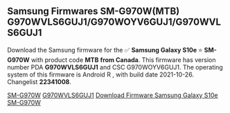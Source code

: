 <h2>Samsung Firmwares SM-G970W(MTB) G970WVLS6GUJ1/G970WOYV6GUJ1/G970WVLS6GUJ1</h2>
Download the Samsung firmware for the ✅ <strong>Samsung Galaxy S10e </strong> ⭐ <strong>SM-G970W</strong> with product code <strong>MTB</strong> <strong> from Canada</strong>. This firmware has version number PDA <strong>G970WVLS6GUJ1</strong> and CSC G970WOYV6GUJ1. The operating system of this firmware is Android R , with build date 2021-10-26. Changelist <strong>22341008</strong>.


[SM-G970W](https://samfirm.shop/samsung/model/SM-G970W)
[G970WVLS6GUJ1](https://samfirm.shop/samsung/pda/G970WVLS6GUJ1)
[Download Firmware Samsung Galaxy S10e SM-G970W](https://samfirm.shop/samsung/firmware/468352)
